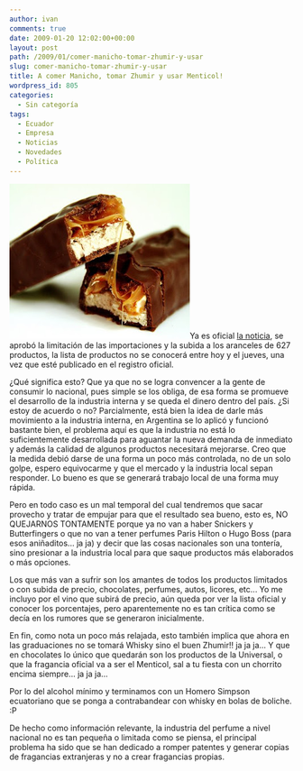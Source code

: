 ```yaml
---
author: ivan
comments: true
date: 2009-01-20 12:02:00+00:00
layout: post
path: /2009/01/comer-manicho-tomar-zhumir-y-usar
slug: comer-manicho-tomar-zhumir-y-usar
title: A comer Manicho, tomar Zhumir y usar Menticol!
wordpress_id: 805
categories:
  - Sin categoría
tags:
  - Ecuador
  - Empresa
  - Noticias
  - Novedades
  - Política
---
```


[![](./weight-watchers-snickers-candy-bar-recipe.jpg)](http://4.bp.blogspot.com/_T2UWuNJg3dQ/SXXhyTQvTaI/AAAAAAAABTg/czr5URiHVRY/s1600-h/weight+watchers+snickers+candy+bar+recipe.jpg)Ya es oficial [la noticia](http://www.eluniverso.com/2009/01/20/1/1356/AED7B00FD56B4CD2BE4B6A3D2CD978FF.html), se aprobó la limitación de las importaciones y la subida a los aranceles de 627 productos, la lista de productos no se conocerá entre hoy y el jueves, una vez que esté publicado en el registro oficial.

¿Qué significa esto? Que ya que no se logra convencer a la gente de consumir lo nacional, pues simple se los obliga, de esa forma se promueve el desarrollo de la industria interna y se queda el dinero dentro del país. ¿Si estoy de acuerdo o no? Parcialmente, está bien la idea de darle más movimiento a la industria interna, en Argentina se lo aplicó y funcionó bastante bien, el problema aquí es que la industria no está lo suficientemente desarrollada para aguantar la nueva demanda de inmediato y además la calidad de algunos productos necesitará mejorarse. Creo que la medida debió darse de una forma un poco más controlada, no de un solo golpe, espero equivocarme y que el mercado y la industria local sepan responder. Lo bueno es que se generará trabajo local de una forma muy rápida.

Pero en todo caso es un mal temporal del cual tendremos que sacar provecho y tratar de empujar para que el resultado sea bueno, esto es, NO QUEJARNOS TONTAMENTE porque ya no van a haber Snickers y Butterfingers o que no van a tener perfumes Paris Hilton o Hugo Boss (para esos aniñaditos... ja ja) y decir que las cosas nacionales son una tontería, sino presionar a la industria local para que saque productos más elaborados o más opciones.

Los que más van a sufrir son los amantes de todos los productos limitados o con subida de precio, chocolates, perfumes, autos, licores, etc... Yo me incluyo por el vino que subirá de precio, aún queda por ver la lista oficial y conocer los porcentajes, pero aparentemente no es tan crítica como se decía en los rumores que se generaron inicialmente.

En fin, como nota un poco más relajada, esto también implica que ahora en las graduaciones no se tomará Whisky sino el buen Zhumir!! ja ja ja... Y que en chocolates lo único que quedarán son los productos de la Universal, o que la fragancia oficial va a ser el Menticol, sal a tu fiesta con un chorrito encima siempre... ja ja ja...

Por lo del alcohol mínimo y terminamos con un Homero Simpson ecuatoriano que se ponga a contrabandear con whisky en bolas de boliche. :P

De hecho como información relevante, la industria del perfume a nivel nacional no es tan pequeña o limitada como se piensa, el principal problema ha sido que se han dedicado a romper patentes y generar copias de fragancias extranjeras y no a crear fragancias propias.
